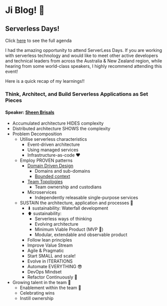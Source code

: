# Ji Blog! 🐰

## Serverless Days!

Click [here](https://anz.serverlessdays.io/auckland/) to see the full agenda

I had the amazing opportunity to attend ServerLess Days. If you are working with serverless technology and would like to meet other active developers and technical leaders from across the Australia & New Zealand region, while hearing from some world-class speakers, I highly recommend attending this event!

Here is a quick recap of my learnings!!


### Think, Architect, and Build Serverless Applications as Set Pieces 
#### Speaker: [Sheen Brisals](https://anz.serverlessdays.io/speakers/sheen/)

- Accumulated architecture HIDES complexity
- Distributed architecture SHOWS the complexity
- Problem Decomposition 
    - Utilise serverless characteristics
        - Event-driven architecture
        - Using managed services
        - Infrastructure-as-code ♥
    - Employ PROVEN patterns
        - [Domain Driven Design](https://martinfowler.com/bliki/DomainDrivenDesign.html)
            - Domains and sub-domains
            - [Bounded context](https://martinfowler.com/bliki/BoundedContext.html)
        - [Team Topologies](https://teamtopologies.com/)
            - Team ownership and custodians
        - Microservices
            - Independently releasable single-purpose services
    - SUSTAIN the architecture, application and processes 🌳
        - ⬇ sustainability: Waterfall development
        - ⬆ sustainability: 
            - Serverless ways of thinking
            - Evolving architecture
            - Minimum Viable Product (MVP 🌟)
            - Modular, extendable and observable product
        - Follow lean principles
        - Improve Value Stream
        - Agile & Pragmatic
        - Start SMALL and scale!
        - Evolve in ITERATIONS
        - Automate EVERYTHING 😎
        - DevOps Mindset
        - Refactor Continuously 💖
- Growing talent in the team 🌻
    - Enablement within the team 🌼
    - Celebrating wins
    - Instill ownership




